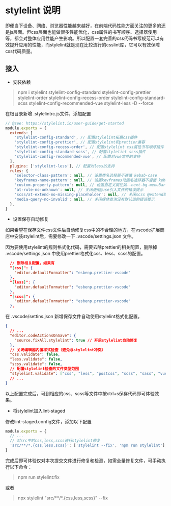 # stylelint 说明

即便当下设备、网络、浏览器性能越来越好，在前端代码性能方面关注的更多的还是js层面。但css层面也能做很多性能优化，css属性的书写顺序、选择器使用等，都会对整体应用性能产生影响。所以配置一套完善的css代码书写规范可以有效提升应用的性能，而stylelint就是现在比较流行的csslint库，它可以有效保障css代码质量。

## 接入

- 安装依赖

> npm i stylelint stylelint-config-standard stylelint-config-prettier stylelint-order stylelint-config-recess-order stylelint-config-standard-scss stylelint-config-recommended-vue stylelint-less -D --force

在根目录新增 .stylelintrc.js文件，添加配置

```javascript
// @see: https://stylelint.io/user-guide/get-started
module.exports = {
  extends: [
    'stylelint-config-standard', // 配置stylelint拓展css插件
    'stylelint-config-prettier', // 配置stylelint和prettier兼容
    'stylelint-config-recess-order', // 配置stylelint css属性书写顺序插件
    'stylelint-config-standard-scss', // 配置stylelint scss插件
    'stylelint-config-recommended-vue', // 配置对vue文件的支持
  ],
  plugins: ['stylelint-less'], // 配置对less的支持
  rules: {
    'selector-class-pattern': null, // 设置类名选择器不遵循 kebab-case
    'keyframes-name-pattern': null, // 设置keyframes动画名选择器不遵循 kebab-case
    'custom-property-pattern': null, // 设置自定义属性如--next-bg-menuBar不遵循 kebab-case
    'at-rule-no-unknown': null, // 关闭使用@use引入文件的错误提示
    'scss/at-extend-no-missing-placeholder': null, // 关闭scss @extend继承错误提示
    'media-query-no-invalid': null, // 关闭媒体查询没有默认值的错误提示
  },
}
```

- 设置保存自动修复

如果希望在保存文件css文件后自动修复css中的不合理的地方，在vscode扩展商店中安装stylelint后，需要修改一下 .vscode/settings.json 文件。

因为要使用stylelint的规则格式化代码，需要去除prettier的相关配置，删除掉 .vscode/settings.json 中使用prettier格式化css、less、scss的配置。

```json
  // 删除相关配置，如果有
  "[css]": {
    "editor.defaultFormatter": "esbenp.prettier-vscode"
  },
  "[less]": {
    "editor.defaultFormatter": "esbenp.prettier-vscode"
  },
  "[scss]": {
    "editor.defaultFormatter": "esbenp.prettier-vscode"
  },
```

在 .vscode/settins.json 新增保存文件自动使用stylelint格式化配置。

```json
{
  // ...
  "editor.codeActionsOnSave": {
    "source.fixAll.stylelint": true // 开启stylelint自动修复
  },
  // 关闭编辑器内置样式检查（避免与stylelint冲突）
  "css.validate": false,
  "less.validate": false,
  "scss.validate": false,
  // 配置stylelint检查的文件类型范围
  "stylelint.validate": ["css", "less", "postcss", "scss", "sass", "vue"],
  // ...
}
```

以上配置完成后，可到相应的css、scss等文件中按ctrl+s保存代码即可体验效果。

- 将stylelint加入lint-staged

修改lint-staged.config文件，添加以下配置

```javascript
module.exports = {
  // ...
  // 对src中的css,less,scss进行stylelint修复
  'src/**/*.{css,less,scss}': ['stylelint --fix', 'npm run stylelint'],
}
```

完成后即可体验仅对本次提交文件进行修复和检测，如需全量修复文件，可手动执行以下命令：

> npm run stylelint:fix

或者

> npx stylelint "src/**/*.{css,less,scss}" --fix
